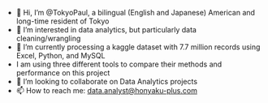 - 👋 Hi, I’m @TokyoPaul, a bilingual (English and Japanese) American and long-time resident of Tokyo
- 👀 I’m interested in data analytics, but particularly data cleaning/wrangling
- 🌱 I’m currently processing a kaggle dataset with 7.7 million records using Excel, Python, and MySQL
- I am using three different tools to compare their methods and performance on this project
- 💞️ I’m looking to collaborate on Data Analytics projects 
- 📫 How to reach me: data.analyst@honyaku-plus.com

<!---
TokyoPaul/TokyoPaul is a ✨ special ✨ repository because its `README.md` (this file) appears on your GitHub profile.
You can click the Preview link to take a look at your changes.
--->
  
